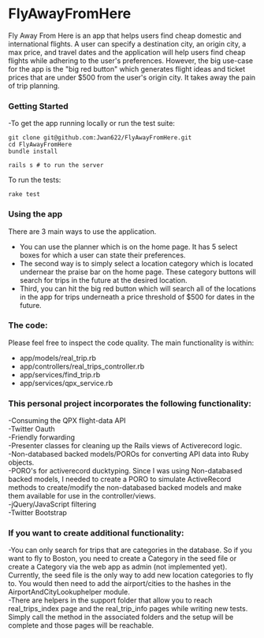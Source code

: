 # FlyAwayFromHere

Fly Away From Here is an app that helps users find cheap domestic and international flights. A user can specify a destination city, an origin city, a max price, and travel dates and the application will help users find cheap flights while adhering to the user's preferences. However, the big use-case for the app is the "big red button" which generates flight ideas and ticket prices that are under $500 from the user's origin city. It takes away the pain of trip planning.

### Getting Started
-To get the app running locally or run the test suite:

```
git clone git@github.com:Jwan622/FlyAwayFromHere.git
cd FlyAwayFromHere
bundle install

rails s # to run the server
```
To run the tests:

```
rake test
```

### Using the app
There are 3 main ways to use the application.
* You can use the planner which is on the home page. It has 5 select boxes for which a user can state their preferences.
* The second way is to simply select a location category which is located undernear the praise bar on the home page. These category buttons will search for trips in the future at the desired location.  
* Third, you can hit the big red button which will search all of the locations in the app for trips underneath a price threshold of $500 for dates in the future.  

### The code:
Please feel free to inspect the code quality. The main functionality is within:  
- app/models/real_trip.rb  
- app/controllers/real_trips_controller.rb  
- app/services/find_trip.rb  
- app/services/qpx_service.rb  

### This personal project incorporates the following functionality:
-Consuming the QPX flight-data API  
-Twitter Oauth  
-Friendly forwarding  
-Presenter classes for cleaning up the Rails views of Activerecord logic.  
-Non-databased backed models/POROs for converting API data into Ruby objects.  
-PORO's for activerecord ducktyping. Since I was using Non-databased backed models, I needed to create a PORO to simulate ActiveRecord methods to create/modify the non-databased backed models and make them available for use in the controller/views.  
-jQuery/JavaScript filtering  
-Twitter Bootstrap  

### If you want to create additional functionality:
-You can only search for trips that are categories in the database. So if you want to fly to Boston, you need to create a Category in the
 seed file or create a Category via the web app as admin (not implemented yet). Currently, the seed file is the only way to add new location categories to fly to. You would then need to add the airport/cities to the hashes in the AirportAndCityLookuphelper module.  
-There are helpers in the support folder that allow you to reach real_trips_index page and the real_trip_info pages while writing new tests. Simply call the method in the associated folders and the setup will be complete and those pages will be reachable.
